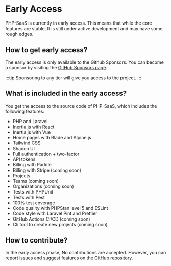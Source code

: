 # Early Access

PHP-SaaS is currently in early access. This means that while the core features are stable, It is still under active development and may have some rough edges.

## How to get early access?

The early access is only available to the Github Sponsors. You can become a sponsor by visiting the [GitHub Sponsors page](https://github.com/sponsors/saeedvaziry).

:::tip
Sponsoring to any tier will give you access to the project.
:::

## What is included in the early access?

You get the access to the source code of PHP-SaaS, which includes the following features:

- PHP and Laravel
- Inertia.js with React
- Inertia.js with Vue
- Home pages with Blade and Alpine.js
- Tailwind CSS
- Shadcn UI
- Full authentication + two-factor
- API tokens
- Billing with Paddle
- Billing with Stripe (coming soon)
- Projects
- Teams (coming soon)
- Organizations (coming soon)
- Tests with PHPUnit
- Tests with Pest
- 100% test coverage
- Code quality with PHPStan level 5 and ESLint
- Code style with Laravel Pint and Prettier
- GitHub Actions CI/CD (coming soon)
- Cli tool to create new projects (coming soon)

## How to contribute?

In the early access phase, No contributions are accepted. However, you can report issues and suggest features on the [GitHub repository](https://github.com/php-saas/php-saas/issues).
